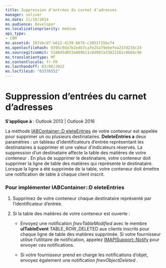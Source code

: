 ```yaml
---
title: Suppression d’entrées du carnet d’adresses
manager: soliver
ms.date: 11/16/2014
ms.audience: Developer
ms.localizationpriority: medium
api_type:
- COM
ms.assetid: 107ebcd7-b612-4139-b676-c3851f15bc74
ms.openlocfilehash: 0395c9da7b2e4b7cafe25a79ebefea237d235c24
ms.sourcegitcommit: 518845d053a009b11c8d907a33822161c0b6bc96
ms.translationtype: MT
ms.contentlocale: fr-FR
ms.lasthandoff: 03/08/2022
ms.locfileid: "63376552"
---
```

# <a name="removing-address-book-entries"></a>Suppression d’entrées du carnet d’adresses
  
**S’applique à** : Outlook 2013 | Outlook 2016 
  
La méthode [IABContainer::D eleteEntries](iabcontainer-deleteentries.md) de votre conteneur est appelée pour supprimer un ou plusieurs destinataires. **DeleteEntries a** deux paramètres : un tableau d’identificateurs d’entrée représentant les destinataires à supprimer et une valeur d’indicateurs réservés. La suppression d’un destinataire affecte la table des matières de votre conteneur . En plus de supprimer le destinataire, votre conteneur doit supprimer la ligne de table des matières qui représente le destinataire. Lorsque la ligne a été supprimée de la table, votre conteneur doit émettre une notification de table à chaque client inscrit. 
  
### <a name="to-implement-iabcontainerdeleteentries"></a>Pour implémenter IABContainer::D eleteEntries
  
1. Supprimez de votre conteneur chaque destinataire représenté par l’identificateur d’entrée.
    
2. Si la table des matières de votre conteneur est ouverte :
    
   - Envoyez une notification  _fnevTableModified_ avec le membre **ulTableEvent** TABLE_ROW_DELETED aux clients inscrits pour chaque ligne de table des matières supprimée. Si votre fournisseur utilise l’utilitaire de notification, appelez [IMAPISupport::Notify](imapisupport-notify.md) pour envoyer ces notifications. 
    
   - Si votre fournisseur prend en charge les notifications d’objet, envoyez également une notification  _fnevObjectDeleted_ . 
    

